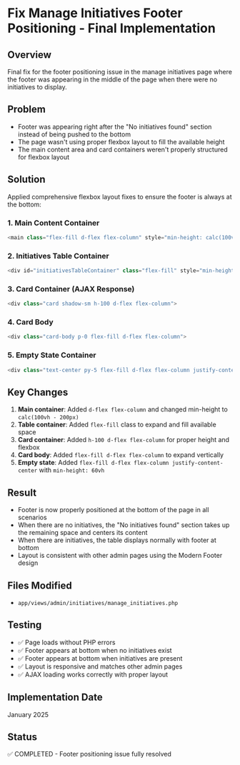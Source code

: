 # Fix Manage Initiatives Footer Positioning - Final Implementation

## Overview
Final fix for the footer positioning issue in the manage initiatives page where the footer was appearing in the middle of the page when there were no initiatives to display.

## Problem
- Footer was appearing right after the "No initiatives found" section instead of being pushed to the bottom
- The page wasn't using proper flexbox layout to fill the available height
- The main content area and card containers weren't properly structured for flexbox layout

## Solution
Applied comprehensive flexbox layout fixes to ensure the footer is always at the bottom:

### 1. Main Content Container
```php
<main class="flex-fill d-flex flex-column" style="min-height: calc(100vh - 200px);">
```

### 2. Initiatives Table Container
```php
<div id="initiativesTableContainer" class="flex-fill" style="min-height: 400px;">
```

### 3. Card Container (AJAX Response)
```php
<div class="card shadow-sm h-100 d-flex flex-column">
```

### 4. Card Body
```php
<div class="card-body p-0 flex-fill d-flex flex-column">
```

### 5. Empty State Container
```php
<div class="text-center py-5 flex-fill d-flex flex-column justify-content-center" style="min-height: 60vh;">
```

## Key Changes
1. **Main container**: Added `d-flex flex-column` and changed min-height to `calc(100vh - 200px)`
2. **Table container**: Added `flex-fill` class to expand and fill available space
3. **Card container**: Added `h-100 d-flex flex-column` for proper height and flexbox
4. **Card body**: Added `flex-fill d-flex flex-column` to expand vertically
5. **Empty state**: Added `flex-fill d-flex flex-column justify-content-center` with `min-height: 60vh`

## Result
- Footer is now properly positioned at the bottom of the page in all scenarios
- When there are no initiatives, the "No initiatives found" section takes up the remaining space and centers its content
- When there are initiatives, the table displays normally with footer at bottom
- Layout is consistent with other admin pages using the Modern Footer design

## Files Modified
- `app/views/admin/initiatives/manage_initiatives.php`

## Testing
- ✅ Page loads without PHP errors
- ✅ Footer appears at bottom when no initiatives exist
- ✅ Footer appears at bottom when initiatives are present
- ✅ Layout is responsive and matches other admin pages
- ✅ AJAX loading works correctly with proper layout

## Implementation Date
January 2025

## Status
✅ COMPLETED - Footer positioning issue fully resolved
